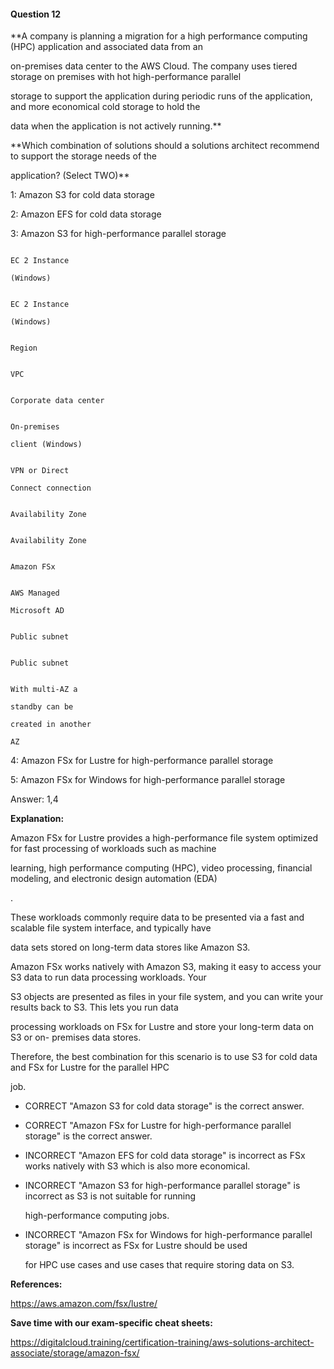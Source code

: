 #### Question  12


**A company is planning a migration for a high performance computing (HPC) application and associated data from an

on-premises data center to the AWS Cloud. The company uses tiered storage on premises with hot high-performance parallel

storage to support the application during periodic runs of the application, and more economical cold storage to hold the

data when the application is not actively running.**


**Which combination of solutions should a solutions architect recommend to support the storage needs of the

application? (Select TWO)**


1: Amazon S3 for cold data storage


2: Amazon EFS for cold data storage


3: Amazon S3 for high-performance parallel storage


```

EC 2 Instance

(Windows)

```


```

EC 2 Instance

(Windows)

```


```

Region

```


```

VPC

```


```

Corporate data center

```


```

On-premises

client (Windows)

```


```

VPN or Direct

Connect connection

```


```

Availability Zone

```


```

Availability Zone

```


```

Amazon FSx

```


```

AWS Managed

Microsoft AD

```


```

Public subnet

```


```

Public subnet

```


```

With multi-AZ a

standby can be

created in another

AZ

```


4: Amazon FSx for Lustre for high-performance parallel storage


5: Amazon FSx for Windows for high-performance parallel storage


Answer: 1,4


**Explanation:**


Amazon FSx for Lustre provides a high-performance file system optimized for fast processing of workloads such as machine

learning, high performance computing (HPC), video processing, financial modeling, and electronic design automation (EDA)

.


These workloads commonly require data to be presented via a fast and scalable file system interface, and typically have

data sets stored on long-term data stores like Amazon S3.


Amazon FSx works natively with Amazon S3, making it easy to access your S3 data to run data processing workloads. Your

S3 objects are presented as files in your file system, and you can write your results back to S3. This lets you run data

processing workloads on FSx for Lustre and store your long-term data on S3 or on- premises data stores.


Therefore, the best combination for this scenario is to use S3 for cold data and FSx for Lustre for the parallel HPC

job.


- CORRECT "Amazon S3 for cold data storage" is the correct answer.


- CORRECT "Amazon FSx for Lustre for high-performance parallel storage" is the correct answer.


- INCORRECT "Amazon EFS for cold data storage" is incorrect as FSx works natively with S3 which is also more economical.


- INCORRECT "Amazon S3 for high-performance parallel storage" is incorrect as S3 is not suitable for running

  high-performance computing jobs.


- INCORRECT "Amazon FSx for Windows for high-performance parallel storage" is incorrect as FSx for Lustre should be used

  for HPC use cases and use cases that require storing data on S3.


**References:**


https://aws.amazon.com/fsx/lustre/


**Save time with our exam-specific cheat sheets:**


https://digitalcloud.training/certification-training/aws-solutions-architect-associate/storage/amazon-fsx/

